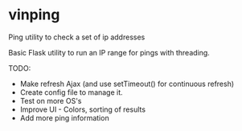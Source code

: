 # vinping
Ping utility to check a set of ip addresses

Basic Flask utility to run an IP range for pings with threading.

TODO:

* Make refresh Ajax (and use setTimeout() for continuous refresh)
* Create config file to manage it.
* Test on more OS's
* Improve UI - Colors, sorting of results
* Add more ping information
